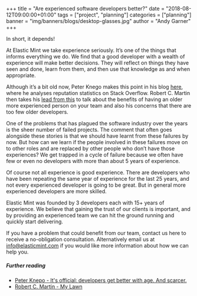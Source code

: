 +++
title = "Are experienced software developers better?"
date = "2018-08-12T09:00:00+01:00"
tags = ["project", "planning"]
categories = ["planning"]
banner = "img/banners/blogs/desktop-glasses.jpg"
author = "Andy Garner"
+++


In short, it depends!

At Elastic Mint we take experience seriously. It’s one of the things that informs everything we do. We find that a good developer with a wealth of experience will make better decisions. They will reflect on things they have seen and done, learn from them, and then use that knowledge as and when appropriate.

Although it’s a bit old now, Peter Knego makes this point in his blog [here](http://coding-and-more.blogspot.com/2011/06/its-official-developers-get-better-with.html), where he analyses reputation statistics on Stack Overflow. Robert C. Martin then takes his [lead from this](http://blog.cleancoder.com/uncle-bob/2014/06/20/MyLawn.html) to talk about the benefits of having an older more experienced person on your team and also his concerns that there are too few older developers.

One of the problems that has plagued the software industry over the years is the sheer number of failed projects. The comment that often goes alongside these stories is that we should have learnt from these failures by now. But how can we learn if the people involved in these failures move on to other roles and are replaced by other people who don’t have those experiences? We get trapped in a cycle of failure because we often have few or even no developers with more than about 5 years of experience.

Of course not all experience is good experience. There are developers who have been repeating the same year of experience for the last 25 years, and not every experienced developer is going to be great. But in general more experienced developers are more skilled.

Elastic Mint was founded by 3 developers each with 15+ years of experience. We believe that gaining the trust of our clients is important, and by providing an experienced team we can hit the ground running and quickly start delivering.

If you have a problem that could benefit from our team, contact us here to receive a no-obligation consultation. Alternatively email us at [info@elasticmint.com](mailto:info@elasticmint.com) if you would like more information about how we can help you.

##### Further reading
* [Peter Knepo - It's official: developers get better with age. And scarcer.](http://coding-and-more.blogspot.com/2011/06/its-official-developers-get-better-with.html)
* [Robert C. Martin - My Lawn](http://blog.cleancoder.com/uncle-bob/2014/06/20/MyLawn.html)